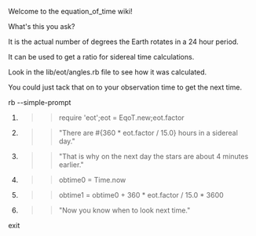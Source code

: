 Welcome to the equation_of_time wiki!

What's this you ask?

It is the actual number of degrees the Earth rotates in a 24 hour period.

It can be used to get a ratio for sidereal time calculations.

Look in the lib/eot/angles.rb file to see how it was calculated.

You could just tack that on to your observation time to get the next time.

rb --simple-prompt

1. >> require 'eot';eot = EqoT.new;eot.factor
2. >> "There are #{360 * eot.factor / 15.0} hours in a sidereal day."
3. >> "That is why on the next day the stars are about 4 minutes earlier."
4. >> obtime0 = Time.now
5. >> obtime1 = obtime0 + 360 * eot.factor / 15.0 * 3600
6. >> "Now you know when to look next time."

exit